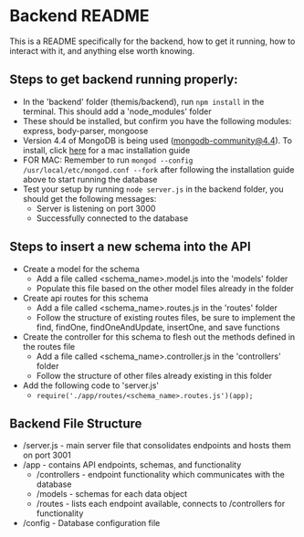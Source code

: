 # Backend README

This is a README specifically for the backend, how to get it running, how to interact with it, and anything else worth knowing.

## Steps to get backend running properly:

- In the 'backend' folder (themis/backend), run `npm install` in the terminal. This should add a 'node_modules' folder
- These should be installed, but confirm you have the following modules: express, body-parser, mongoose
- Version 4.4 of MongoDB is being used (mongodb-community@4.4). To install, click [here](https://docs.mongodb.com/manual/tutorial/install-mongodb-on-os-x/) for a mac installation guide
- FOR MAC: Remember to run `mongod --config /usr/local/etc/mongod.conf --fork` after following the installation guide above to start running the database
- Test your setup by running `node server.js` in the backend folder, you should get the following messages:
  - Server is listening on port 3000
  - Successfully connected to the database

## Steps to insert a new schema into the API

- Create a model for the schema
  - Add a file called <schema_name>.model.js into the 'models' folder
  - Populate this file based on the other model files already in the folder
- Create api routes for this schema
  - Add a file called <schema_name>.routes.js in the 'routes' folder
  - Follow the structure of existing routes files, be sure to implement the find, findOne, findOneAndUpdate, insertOne, and save functions
- Create the controller for this schema to flesh out the methods defined in the routes file
  - Add a file called <schema_name>.controller.js in the 'controllers' folder
  - Follow the structure of other files already existing in this folder
- Add the following code to 'server.js'
  - `require('./app/routes/<schema_name>.routes.js')(app);`

## Backend File Structure

- /server.js - main server file that consolidates endpoints and hosts them on port 3001
- /app - contains API endpoints, schemas, and functionality
  - /controllers - endpoint functionality which communicates with the database
  - /models - schemas for each data object
  - /routes - lists each endpoint available, connects to /controllers for functionality
- /config - Database configuration file
